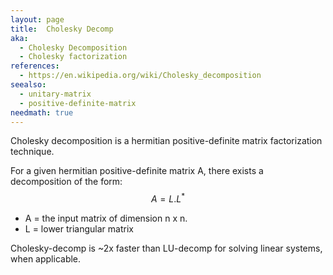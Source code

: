```yaml
---
layout: page
title:  Cholesky Decomp
aka:
  - Cholesky Decomposition
  - Cholesky factorization
references:
  - https://en.wikipedia.org/wiki/Cholesky_decomposition
seealso:
  - unitary-matrix
  - positive-definite-matrix
needmath: true
---
```

Cholesky decomposition is a hermitian positive-definite matrix factorization
technique.

For a given hermitian positive-definite matrix A, there exists a decomposition
of the form:
$$ A = L . L^* $$
* A = the input matrix of dimension n x n.
* L = lower triangular matrix

Cholesky-decomp is ~2x faster than LU-decomp for solving linear systems, when
applicable.
